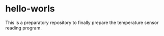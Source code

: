 # hello-worls
This is a preparatory repository to finally prepare the temperature sensor reading program.
